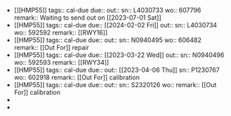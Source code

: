 - [][HMP55]] 
  tags:: cal-due
  due::
  out::
  sn:: L4030733
  wo:: 607796
  remark:: Waiting to send out on [[2023-07-01 Sat]]
- [[HMP55]] 
  tags:: cal-due
  due:: [[2024-02-02 Fri]]
  out::
  sn:: L4030734
  wo:: 592592
  remark:: [[RWY16]]
- [[HMP55]] 
  tags:: cal-due
  due::
  out::
  sn:: N0940495
  wo:: 606482
  remark:: [[Out For]] repair
- [[HMP55]] 
  tags:: cal-due
  due:: [[2023-03-22 Wed]]
  out::
  sn:: N0940496
  wo:: 592593
  remark:: [[RWY34]]
- [[HMP55]] 
  tags:: cal-due
  due::
  out:: [[2023-04-06 Thu]] 
  sn:: P1230767
  wo:: 602918
  remark:: [[Out For]] calibration
- [[HMP55]] 
  tags:: cal-due
  due::
  out::
  sn:: S2320126
  wo:: 
  remark:: [[Out For]] calibration
-
-